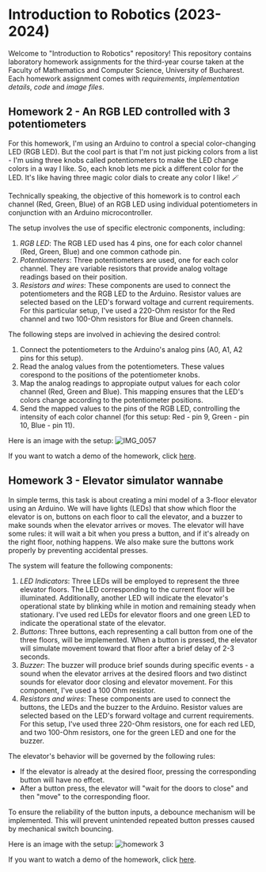 # Introduction to Robotics (2023-2024)
Welcome to "Introduction to Robotics" repository! 
This repository contains laboratory homework assignments for the third-year course taken at the Faculty of Mathematics and Computer Science, University of Bucharest. Each homework assignment comes with _requirements_, _implementation details_, _code_ and _image files_.

## Homework 2 - An RGB LED controlled with 3 potentiometers
For this homework, I'm using an Arduino to control a special color-changing LED (RGB LED). But the cool part is that I'm not just picking colors from a list - I'm using three knobs called potentiometers to make the LED change colors in a way I like. So, each knob lets me pick a different color for the LED. It's like having three magic color dials to create any color I like! 🪄

Technically speaking, the objective of this homework is to control each channel (Red, Green, Blue) of an RGB LED using individual potentiometers in conjunction with an Arduino microcontroller.

The setup involves the use of specific electronic components, including:
1. _RGB LED_: The RGB LED used has 4 pins, one for each color channel (Red, Green, Blue) and one common cathode pin.
2. _Potentiometers_: Three potentiometers are used, one for each color channel. They are variable resistors that provide analog voltage readings based on their position.
3. _Resistors and wires_: These components are used to connect the potentiometers and the RGB LED to the Arduino. Resistor values are selected based on the LED's forward voltage and current requirements. For this particular setup, I've used a 220-Ohm resistor for the Red channel and two 100-Ohm resistors for Blue and Green channels.

The following steps are involved in achieving the desired control:
1. Connect the potentiometers to the Arduino's analog pins (A0, A1, A2 pins for this setup).
2. Read the analog values from the potentiometers. These values corespond to the positions of the potentiometer knobs.
3. Map the analog readings to appropiate output values for each color channel (Red, Green and Blue). This mapping ensures that the LED's colors change according to the potentiometer positions.
4. Send the mapped values to the pins of the RGB LED, controlling the intensity of each color channel (for this setup: Red - pin 9, Green - pin 10, Blue - pin 11).

Here is an image with the setup:
![IMG_0057](https://github.com/iuliastaci/IntroductionToRobotics/assets/103101598/2c70afec-1e08-4347-a397-a6044bdbc2fc)

If you want to watch a demo of the homework, click [here](https://youtube.com/shorts/uMUZUHX3868?si=dJovIazbBCfvslvJ).

## Homework 3 - Elevator simulator wannabe
In simple terms, this task is about creating a mini model of a 3-floor elevator using an Arduino. We will have lights (LEDs) that show which floor the elevator is on, buttons on each floor to call the elevator, and a buzzer to make sounds when the elevator arrives or moves. The elevator will have some rules: it will wait a bit when you press a button, and if it's already on the right floor, nothing happens. We also make sure the buttons work properly by preventing accidental presses.

The system will feature the following components:
1. _LED Indicators_: Three LEDs will be employed to represent the three elevator floors. The LED corresponding to the current floor will be illuminated. Additionally, another LED will indicate the elevator's operational state by blinking while in motion and remaining steady when stationary. I've used red LEDs for elevator floors and one green LED to indicate the operational state of the elevator.
2. _Buttons_: Three buttons, each representing a call button from one of the three floors, will be implemented. When a button is pressed, the elevator will simulate movement toward that floor after a brief delay of 2-3 seconds.
3. _Buzzer_: The buzzer will produce brief sounds during specific events - a sound when the elevator arrives at the desired floors and two distinct sounds for elevator door closing and elevator movement. For this component, I've used a 100 Ohm resistor.
4. _Resistors and wires_: These components are used to connect the buttons, the LEDs and the buzzer to the Arduino. Resistor values are selected based on the LED's forward voltage and current requirements. For this setup, I've used three 220-Ohm resistors, one for each red LED, and two 100-Ohm resistors, one for the green LED and one for the buzzer.


The elevator's behavior will be governed by the following rules:
* If the elevator is already at the desired floor, pressing the corresponding button will have no effcet.
* After a button press, the elevator will "wait for the doors to close" and then "move" to the corresponding floor.

To ensure the reliability of the button inputs, a debounce mechanism will be implemented. This will prevent unintended repeated button presses caused by mechanical switch bouncing.

Here is an image with the setup:
![homework 3](https://github.com/iuliastaci/IntroductionToRobotics/assets/103101598/b5849aee-960c-460a-9f5e-3877c1c51083)


If you want to watch a demo of the homework, click [here](https://youtube.com/shorts/EWf-sx_lL34 ).
